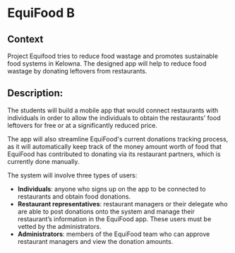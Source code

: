 # EquiFood B

## Context
Project Equifood tries to reduce food wastage and promotes sustainable food systems in Kelowna. The designed app will help to reduce food wastage by donating leftovers from restaurants.

## Description:  
The students will build a mobile app that would connect restaurants with individuals in order to allow the individuals to obtain the restaurants' food leftovers for free or at a significantly reduced price. 

The app will also streamline EquiFood's current donations tracking process, as it will automatically keep track of the money amount worth of food that EquiFood has contributed to donating via its restaurant partners, which is currently done manually.  

The system will involve three types of users:

- **Individuals**: anyone who signs up on the app to be connected to restaurants and obtain food donations.
- **Restaurant representatives**: restaurant managers or their delegate who are able to post donations onto the system and manage their restaurant’s information in the EquiFood app. These users must be vetted by the administrators.
- **Administrators**: members of the EquiFood team who can approve restaurant managers and view the donation amounts.
